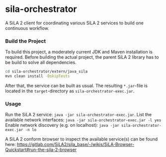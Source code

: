 # sila-orchestrator

A SiLA 2 client for coordinating various SiLA 2 services to build one continuous workflow.


### Build the Project

To build this project, a moderately current JDK and Maven installation is required.
Before building the actual project, the parent SiLA 2 library has to be build to solve all 
dependencies.

```bash
cd sila-orchestrator/extern/java_sila
mvn clean install -DskipTests
```

After that, the service can be built as usual. The resulting `*.jar`-file is located in the 
`target`-directory as `sila-orchestrator-exec.jar`.


### Usage

Run the SiLA 2 service: `java -jar sila-orchestrator-exec.jar`.
List the available network interfaces: `java -jar sila-orchestrator-exec.jar -l yes`
Enable network discovery (e.g. on localhost): `java -jar sila-orchestrator-exec.jar -n lo`

A SiLA 2 conform browser to inspect the available service(s) can be found here:
https://gitlab.com/SiLA2/sila_base/-/wikis/SiLA-Browser-Quickstart#run-the-sila-2-browser
